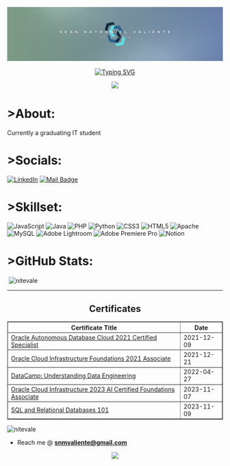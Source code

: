 <img src="LinkedinBanner_Valiente.png">

<div id="header" align="center">

<a href="https://git.io/typing-svg"><img src="https://readme-typing-svg.demolab.com?font=Fira+Code&size=24&duration=2500&center=true&multiline=true&random=false&width=435&height=75&lines=An+aspiring+developer;from+the+Philippines" alt="Typing SVG" /></a>

</div>



<div id="header" align="center">
  <img src="https://media.giphy.com/media/WSBeyxvC1jH496xQGA/giphy.gif" width="100"/>
</div>

# >About:
Currently a graduating IT student


# >Socials:
[![LinkedIn](https://img.shields.io/badge/LinkedIn-%230077B5.svg?logo=linkedin&logoColor=white)](https://linkedin.com/in/snmvaliente) 
[![Mail Badge](https://img.shields.io/badge/-gmail-c14438?style=flat&logo=Gmail&logoColor=white&link=mailto:snmvaliente@gmail.com)](mailto:snmvaliente@gmail.com)

# >Skillset:
![JavaScript](https://img.shields.io/badge/javascript-%23323330.svg?style=flat&logo=javascript&logoColor=%23F7DF1E) ![Java](https://img.shields.io/badge/java-%23ED8B00.svg?style=flat&logo=openjdk&logoColor=white) ![PHP](https://img.shields.io/badge/php-%23777BB4.svg?style=flat&logo=php&logoColor=white) ![Python](https://img.shields.io/badge/python-3670A0?style=flat&logo=python&logoColor=ffdd54) ![CSS3](https://img.shields.io/badge/css3-%231572B6.svg?style=flat&logo=css3&logoColor=white) ![HTML5](https://img.shields.io/badge/html5-%23E34F26.svg?style=flat&logo=html5&logoColor=white) ![Apache](https://img.shields.io/badge/apache-%23D42029.svg?style=flat&logo=apache&logoColor=white) ![MySQL](https://img.shields.io/badge/mysql-%2300000f.svg?style=flat&logo=mysql&logoColor=white) ![Adobe Lightroom](https://img.shields.io/badge/Adobe%20Lightroom-31A8FF.svg?style=flat&logo=Adobe%20Lightroom&logoColor=white) ![Adobe Premiere Pro](https://img.shields.io/badge/Adobe%20Premiere%20Pro-9999FF.svg?style=flat&logo=Adobe%20Premiere%20Pro&logoColor=white) ![Notion](https://img.shields.io/badge/Notion-%23000000.svg?style=flat&logo=notion&logoColor=white)

# >GitHub Stats:
<p>&nbsp;<img align="center" src="https://github-readme-stats.vercel.app/api?username=nitevale&show_icons=true&locale=en" alt="nitevale" /></p>

<!--![](https://github-readme-stats.vercel.app/api?username=Nitevale&theme=dark&hide_border=false&include_all_commits=false&count_private=false)<br/>
![](https://github-readme-streak-stats.herokuapp.com/?user=Nitevale&theme=dark&hide_border=false)<br/>
![](https://github-readme-stats.vercel.app/api/top-langs/?username=Nitevale&theme=dark&hide_border=false&include_all_commits=false&count_private=false&layout=compact) -->

---
<!--[![](https://visitcount.itsvg.in/api?id=Nitevale&icon=0&color=0)](https://visitcount.itsvg.in)-->

<!-- Proudly created with GPRM ( https://gprm.itsvg.in ) -->

<div align=center>
<h2 align="center">Certificates</h2>
    <table border="1">
        <tr>
            <th>Certificate Title</th>
            <th>Date</th>
        </tr>
        <tr>
            <td><a href="https://catalog-education.oracle.com/pls/certview/sharebadge?id=723FFD2D149CC24E18DCCDFFBC8B1BD045ED3685A381D759157621A23088914D" target="_blank">Oracle Autonomous Database Cloud 2021 Certified Specialist</a></td>
            <td>2021-12-09</td>
        </tr>
        <tr>
            <td><a href="https://catalog-education.oracle.com/pls/certview/sharebadge?id=DE603518A94C526041B4FE5A653E805E66787689AE4AC18AF477FA6BE074CA96" target="_blank">Oracle Cloud Infrastructure Foundations 2021 Associate</a></td>
            <td>2021-12-21</td>
        </tr>
        <tr>
            <td><a href="https://www.datacamp.com/completed/statement-of-accomplishment/course/2ab47c9a759c721696d1bd3b4835de4030871720" target="_blank">DataCamp: Understanding Data Engineering</a></td>
            <td>2022-04-27</td>
        </tr>
        <tr>
            <td><a href="https://catalog-education.oracle.com/pls/certview/sharebadge?id=E699D8D34782A96931D22D01A7B87A9AD096B95D01450AD1E1D2DE61B36120FE" target="_blank">Oracle Cloud Infrastructure 2023 AI Certified Foundations Associate</a></td>
            <td>2023-11-07</td>
        </tr> 
        <tr>
            <td><a href="https://courses.cognitiveclass.ai/certificates/af8599b9bacb41b58de30304bfbdd8b7" target="_blank">SQL and Relational Databases 101</a></td>
            <td>2023-11-09</td>
        </tr>
    </table>
</div>

<p align="left"> <img src="https://komarev.com/ghpvc/?username=nitevale&label=Profile%20views&color=0e75b6&style=flat" alt="nitevale" /> </p>

- Reach me @ **snmvaliente@gmail.com**

<div id="header" align="center">
  <img src="https://media.giphy.com/media/HwBlFQZFcAoUcPHZdX/giphy.gif" width="100"/>
</div>



